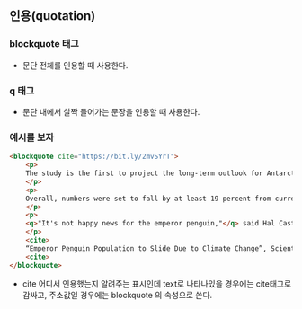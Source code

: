 ## 인용(quotation)

### blockquote 태그

- 문단 전체를 인용할 때 사용한다.

### q 태그

- 문단 내에서 살짝 들어가는 문장을 인용할 때 사용한다.


### 예시를 보자

```html
<blockquote cite="https://bit.ly/2mvSYrT">
    <p>
    The study is the first to project the long-term outlook for Antarctica's largest penguins, which can grow 1.2 meters (four ft) tall, seeking to fill a gap in understanding climate change and wildlife in one of the remotest parts of the planet.
    </p>
    <p>
    Overall, numbers were set to fall by at least 19 percent from current levels by 2100 as sea ice melts. And two-thirds of colonies of the birds, which have distinctive golden head patches, would decline by more than half, it said.
    </p>
    <p>
    <q>"It's not happy news for the emperor penguin,"</q> said Hal Castellan of the U.S. Woods Hole Oceanographic Institution, a co-author of the study in the journal Nature Climate Change.
    </p>
    <cite>
    “Emperor Penguin Population to Slide Due to Climate Change”, Scientific American, June 29, 2014, https://bit.ly/2mvSYrT
    <cite>
</blockquote>
```
- cite 어디서 인용했는지 알려주는 표시인데 text로 나타나있을 경우에는 cite태그로 감싸고, 주소값일 경우에는 blockquote 의 속성으로 쓴다.
